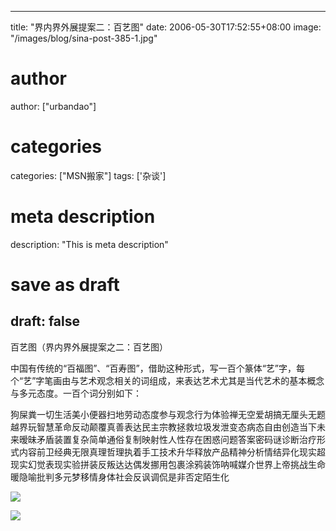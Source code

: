
---
title: "界内界外展提案二：百艺图"
date: 2006-05-30T17:52:55+08:00
image: "/images/blog/sina-post-385-1.jpg"
# author
author: ["urbandao"]
# categories
categories: ["MSN搬家"]
tags: ['杂谈']
# meta description
description: "This is meta description"
# save as draft
draft: false
---

百艺图（界内界外展提案之二：百艺图）

中国有传统的“百福图”、“百寿图”，借助这种形式，写一百个篆体“艺”字，每个“艺”字笔画由与艺术观念相关的词组成，来表达艺术尤其是当代艺术的基本概念与多元态度。一百个词分别如下：

狗屎粪一切生活美小便器扫地劳动态度参与观念行为体验禅无空爱胡搞无厘头无题越界玩智慧革命反动颠覆真善表达民主宗教拯救垃圾发泄变态病态自由创造当下未来暧昧矛盾装置复杂简单通俗复制映射性人性存在困惑问题答案密码谜诊断治疗形式内容前卫经典无限真理哲理执着手工技术升华释放产品精神分析情结异化现实超现实幻觉表现实验拼装反叛达达偶发挪用包裹涂鸦装饰呐喊媒介世界上帝挑战生命暖隐喻批判多元梦移情身体社会反讽调侃是非否定陌生化

![](/images/blog/sina-post-385-1.jpg)

![](/images/blog/sina-post-385-2.jpg)
